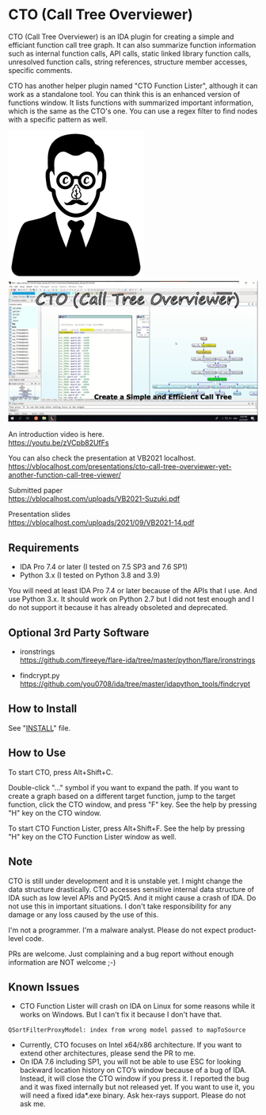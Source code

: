 # CTO (Call Tree Overviewer)

CTO (Call Tree Overviewer) is an IDA plugin for creating a simple and efficiant function call tree graph. It can also summarize function information such as internal function calls, API calls, static linked library function calls, unresolved function calls, string references, structure member accesses, specific comments.

CTO has another helper plugin named "CTO Function Lister", although it can work as a standalone tool. You can think this is an enhanced version of functions window. It lists functions with summarized important information, which is the same as the CTO's one. You can use a regex filter to find nodes with a specific pattern as well.

![CTO-logo](/logo/CTO-Logo-Body.png)
![CTO-thumnail](/image/cto_thumbnail.png)

An introduction video is here.  
https://youtu.be/zVCpb82UfFs

You can also check the presentation at VB2021 localhost.  
https://vblocalhost.com/presentations/cto-call-tree-overviewer-yet-another-function-call-tree-viewer/

Submitted paper  
https://vblocalhost.com/uploads/VB2021-Suzuki.pdf

Presentation slides  
https://vblocalhost.com/uploads/2021/09/VB2021-14.pdf

## Requirements
- IDA Pro 7.4 or later (I tested on 7.5 SP3 and 7.6 SP1)
- Python 3.x (I tested on Python 3.8 and 3.9)

You will need at least IDA Pro 7.4 or later because of the APIs that I use.
And use Python 3.x. It should work on Python 2.7 but I did not test enough and I do not support it because it has already obsoleted and deprecated.

## Optional 3rd Party Software
- ironstrings  
  https://github.com/fireeye/flare-ida/tree/master/python/flare/ironstrings

- findcrypt.py  
  https://github.com/you0708/ida/tree/master/idapython_tools/findcrypt

## How to Install
See "[INSTALL](/INSTALL)" file.

## How to Use
To start CTO, press Alt+Shift+C.


Double-click "..." symbol if you want to expand the path.
If you want to create a graph based on a different target function, jump to the target function, click the CTO window, and press "F" key.
See the help by pressing "H" key on the CTO window.

To start CTO Function Lister, press Alt+Shift+F. See the help by pressing "H" key on the CTO Function Lister window as well.

## Note
CTO is still under development and it is unstable yet. I might change the data structure drastically.
CTO accesses sensitive internal data structure of IDA such as low level APIs and PyQt5. And it might cause a crash of IDA.
Do not use this in important situations. I don't take responsibility for any damage or any loss caused by the use of this.

I'm not a programmer. I'm a malware analyst. Please do not expect product-level code.

PRs are welcome. Just complaining and a bug report without enough information are NOT welcome ;-)

## Known Issues
- CTO Function Lister will crash on IDA on Linux for some reasons while it works on Windows. But I can't fix it because I don't have that.
```
QSortFilterProxyModel: index from wrong model passed to mapToSource
```
- Currently, CTO focuses on Intel x64/x86 architecture. If you want to extend other architectures, please send the PR to me.
- On IDA 7.6 including SP1, you will not be able to use ESC for looking backward location history on CTO’s window because of a bug of IDA. Instead, it will close the CTO window if you press it. I reported the bug and it was fixed internally but not released yet. If you want to use it, you will need a fixed ida*.exe binary. Ask hex-rays support. Please do not ask me.
